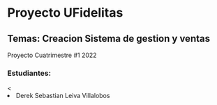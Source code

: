 <h1>Proyecto UFidelitas</h1>
<h2>Temas: Creacion Sistema de gestion y ventas</h2>
<p>Proyecto Cuatrimestre #1 2022</p>
<h3>Estudiantes: </h3>
<
<li>Derek Sebastian Leiva Villalobos</li>

